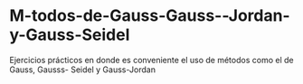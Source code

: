 # M-todos-de-Gauss-Gauss--Jordan-y-Gauss-Seidel
Ejercicios prácticos en donde es conveniente el uso de métodos como el de Gauss, Gausss- Seidel y Gauss-Jordan
